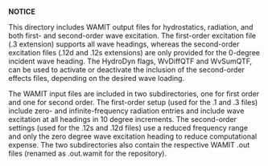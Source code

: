 
**NOTICE**

This directory includes WAMIT output files for hydrostatics, radiation, and both first- and second-order wave excitation.  The first-order excitation file (.3 extension) supports all wave headings, whereas the second-order excitation files (.12d and .12s extensions) are only provided for the 0-degree incident wave heading.  The HydroDyn flags, WvDiffQTF and WvSumQTF, can be used to activate or deactivate the inclusion of the second-order effects files, depending on the desired wave loading. 

The WAMIT input files are included in two subdirectories, one for first order and one for second order. The first-order setup (used for the .1 and .3 files) include zero- and infinite-frequency radiation entries and include wave excitation at all headings in 10 degree increments. The second-order settings (used for the .12s and .12d files) use a reduced frequency range and only the zero degree wave excitation heading to reduce computational expense. The two subdirectories also contain the respective WAMIT .out files (renamed as .out.wamit for the repository).

